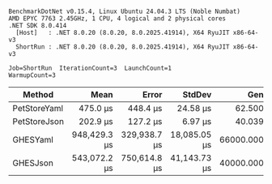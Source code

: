 ```

BenchmarkDotNet v0.15.4, Linux Ubuntu 24.04.3 LTS (Noble Numbat)
AMD EPYC 7763 2.45GHz, 1 CPU, 4 logical and 2 physical cores
.NET SDK 8.0.414
  [Host]   : .NET 8.0.20 (8.0.20, 8.0.2025.41914), X64 RyuJIT x86-64-v3
  ShortRun : .NET 8.0.20 (8.0.20, 8.0.2025.41914), X64 RyuJIT x86-64-v3

Job=ShortRun  IterationCount=3  LaunchCount=1  
WarmupCount=3  

```
| Method       | Mean         | Error        | StdDev       | Gen0       | Gen1       | Gen2      | Allocated    |
|------------- |-------------:|-------------:|-------------:|-----------:|-----------:|----------:|-------------:|
| PetStoreYaml |     475.0 μs |     448.4 μs |     24.58 μs |    62.5000 |    11.7188 |         - |    387.38 KB |
| PetStoreJson |     202.9 μs |     127.2 μs |      6.97 μs |    40.0391 |     8.7891 |         - |    249.52 KB |
| GHESYaml     | 948,429.3 μs | 329,938.7 μs | 18,085.05 μs | 66000.0000 | 22000.0000 | 4000.0000 | 384511.61 KB |
| GHESJson     | 543,072.2 μs | 750,614.8 μs | 41,143.73 μs | 40000.0000 | 16000.0000 | 3000.0000 | 245982.33 KB |
